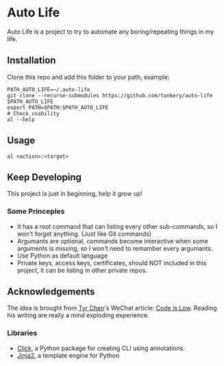 # Auto Life

Auto Life is a project to try to automate any boring/repeating things in my life.

## Installation

Clone this repo and add this folder to your path, example:

``` shell
PATH_AUTO_LIFE=~/.auto-life
git clone --recurse-submodules https://github.com/tankery/auto-life $PATH_AUTO_LIFE
export PATH=$PATH:$PATH_AUTO_LIFE
# Check usability
al --help
```

## Usage

``` shell
al <action>:<target>
```


## Keep Developing

This project is just in beginning, help it grow up!

### Some Princeples

- It has a root command that can listing every other sub-commands, so I won't forget anything. (Just like Git commands)
- Argumants are optional, commands become interactive when some arguments is missing, so I won't need to remamber every argumants.
- Use Python as default language
- Private keys, access keys, certificates, should NOT included in this project, it can be listing in other private repos.

## Acknowledgements

The idea is brought from [Tyr Chen](https://github.com/tyrchen)'s WeChat article: [Code is Low](https://mp.weixin.qq.com/s/a-tUQSy5zT3qhd8mBy2HfA). Reading his writing are really a mind exploding experience.

### Libraries

- [Click](https://click.palletsprojects.com), a Python package for creating CLI using annotations.
- [Jinja2](http://jinja.pocoo.org/), a template engine for Python
